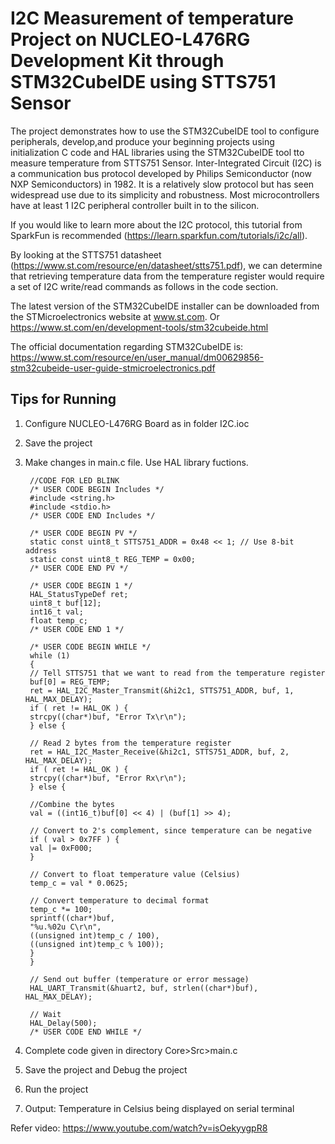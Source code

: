 # I2C Measurement of temperature Project on NUCLEO-L476RG Development Kit through STM32CubeIDE using STTS751 Sensor

The project demonstrates how to use the STM32CubeIDE tool to configure peripherals, develop,and produce your beginning projects using initialization C code and HAL libraries using the STM32CubeIDE tool tto measure temperature from STTS751 Sensor.
Inter-Integrated Circuit (I2C) is a communication bus protocol developed by Philips Semiconductor (now NXP Semiconductors) in 1982. It is a relatively slow protocol but has seen widespread use due to its simplicity and robustness. Most microcontrollers have at least 1 I2C peripheral controller built in to the silicon.

If you would like to learn more about the I2C protocol, this tutorial from SparkFun is recommended (https://learn.sparkfun.com/tutorials/i2c/all).

By looking at the STTS751 datasheet (https://www.st.com/resource/en/datasheet/stts751.pdf), we can determine that retrieving temperature data from the temperature register would require a set of I2C write/read commands as follows in the code section.

The latest version of the STM32CubeIDE installer can be downloaded from the STMicroelectronics website at www.st.com.
Or https://www.st.com/en/development-tools/stm32cubeide.html

The official documentation regarding STM32CubeIDE is:  
https://www.st.com/resource/en/user_manual/dm00629856-stm32cubeide-user-guide-stmicroelectronics.pdf


## Tips for Running

1. Configure NUCLEO-L476RG Board as in folder I2C.ioc

2. Save the project

3. Make changes in main.c file. Use HAL library fuctions.


        //CODE FOR LED BLINK
        /* USER CODE BEGIN Includes */
        #include <string.h>
        #include <stdio.h>
        /* USER CODE END Includes */
        
        /* USER CODE BEGIN PV */
        static const uint8_t STTS751_ADDR = 0x48 << 1; // Use 8-bit address
        static const uint8_t REG_TEMP = 0x00;
        /* USER CODE END PV */
        
        /* USER CODE BEGIN 1 */
        HAL_StatusTypeDef ret;
        uint8_t buf[12];
        int16_t val;
        float temp_c;
        /* USER CODE END 1 */
        
        /* USER CODE BEGIN WHILE */
        while (1)
        {
        // Tell STTS751 that we want to read from the temperature register
        buf[0] = REG_TEMP;
        ret = HAL_I2C_Master_Transmit(&hi2c1, STTS751_ADDR, buf, 1, HAL_MAX_DELAY);
        if ( ret != HAL_OK ) {
        strcpy((char*)buf, "Error Tx\r\n");
        } else {
        
        // Read 2 bytes from the temperature register
        ret = HAL_I2C_Master_Receive(&hi2c1, STTS751_ADDR, buf, 2, HAL_MAX_DELAY);
        if ( ret != HAL_OK ) {
        strcpy((char*)buf, "Error Rx\r\n");
        } else {
        
        //Combine the bytes
        val = ((int16_t)buf[0] << 4) | (buf[1] >> 4);
        
        // Convert to 2's complement, since temperature can be negative
        if ( val > 0x7FF ) {
        val |= 0xF000;
        }
        
        // Convert to float temperature value (Celsius)
        temp_c = val * 0.0625;
        
        // Convert temperature to decimal format
        temp_c *= 100;
        sprintf((char*)buf,
        "%u.%02u C\r\n",
        ((unsigned int)temp_c / 100),
        ((unsigned int)temp_c % 100));
        }
        }
        
        // Send out buffer (temperature or error message)
        HAL_UART_Transmit(&huart2, buf, strlen((char*)buf), HAL_MAX_DELAY);
        
        // Wait
        HAL_Delay(500);
        /* USER CODE END WHILE */
        
4. Complete code given in directory Core>Src>main.c

5. Save the project and Debug the project

6. Run the project

7. Output: Temperature in Celsius being displayed on serial terminal

Refer video: https://www.youtube.com/watch?v=isOekyygpR8
 
